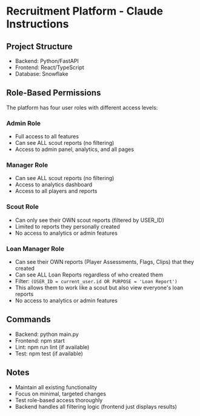 # Recruitment Platform - Claude Instructions

## Project Structure
- Backend: Python/FastAPI
- Frontend: React/TypeScript
- Database: Snowflake

## Role-Based Permissions
The platform has four user roles with different access levels:

### Admin Role
- Full access to all features
- Can see ALL scout reports (no filtering)
- Access to admin panel, analytics, and all pages

### Manager Role
- Can see ALL scout reports (no filtering)
- Access to analytics dashboard
- Access to all players and reports

### Scout Role
- Can only see their OWN scout reports (filtered by USER_ID)
- Limited to reports they personally created
- No access to analytics or admin features

### Loan Manager Role
- Can see their OWN reports (Player Assessments, Flags, Clips) that they created
- Can see ALL Loan Reports regardless of who created them
- Filter: `(USER_ID = current_user.id OR PURPOSE = 'Loan Report')`
- This allows them to work like a scout but also view everyone's loan reports
- No access to analytics or admin features

## Commands
- Backend: python main.py
- Frontend: npm start
- Lint: npm run lint (if available)
- Test: npm test (if available)

## Notes
- Maintain all existing functionality
- Focus on minimal, targeted changes
- Test role-based access thoroughly
- Backend handles all filtering logic (frontend just displays results)

